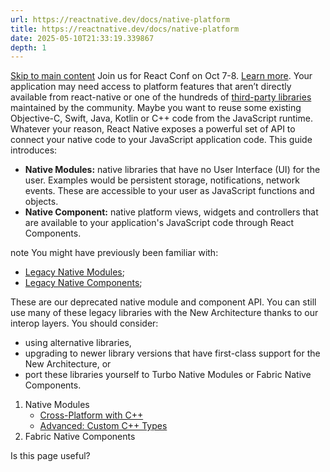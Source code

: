 ```yaml
---
url: https://reactnative.dev/docs/native-platform
title: https://reactnative.dev/docs/native-platform
date: 2025-05-10T21:33:19.339867
depth: 1
---
```


[Skip to main content](https://reactnative.dev/docs/native-platform#__docusaurus_skipToContent_fallback)
Join us for React Conf on Oct 7-8. [Learn more](https://conf.react.dev).
Your application may need access to platform features that aren’t directly available from react-native or one of the hundreds of [third-party libraries](https://reactnative.directory/) maintained by the community. Maybe you want to reuse some existing Objective-C, Swift, Java, Kotlin or C++ code from the JavaScript runtime. Whatever your reason, React Native exposes a powerful set of API to connect your native code to your JavaScript application code.
This guide introduces:
  * **Native Modules:** native libraries that have no User Interface (UI) for the user. Examples would be persistent storage, notifications, network events. These are accessible to your user as JavaScript functions and objects.
  * **Native Component:** native platform views, widgets and controllers that are available to your application's JavaScript code through React Components.


note
You might have previously been familiar with:
  * [Legacy Native Modules](https://reactnative.dev/docs/legacy/native-modules-intro);
  * [Legacy Native Components](https://reactnative.dev/docs/legacy/native-components-android);


These are our deprecated native module and component API. You can still use many of these legacy libraries with the New Architecture thanks to our interop layers. You should consider:
  * using alternative libraries,
  * upgrading to newer library versions that have first-class support for the New Architecture, or
  * port these libraries yourself to Turbo Native Modules or Fabric Native Components.


  1. Native Modules 
     * [Cross-Platform with C++](https://reactnative.dev/docs/the-new-architecture/pure-cxx-modules)
     * [Advanced: Custom C++ Types](https://reactnative.dev/docs/the-new-architecture/custom-cxx-types)
  2. Fabric Native Components 


Is this page useful?

